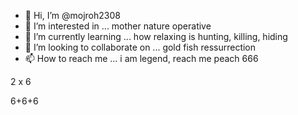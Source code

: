- 👋 Hi, I’m @mojroh2308
- 👀 I’m interested in ... mother nature operative
- 🌱 I’m currently learning ... how relaxing is hunting, killing, hiding
- 💞️ I’m looking to collaborate on ... gold fish ressurrection
- 📫 How to reach me ... i am legend, reach me peach
666
<!---
mojroh2308/mojroh2308 is a ✨ special ✨ repository because its `README.md` (this file) appears on your GitHub profile.
You can click the Preview link to take a look at your changes.
--->

2 x 6





6+6+6
